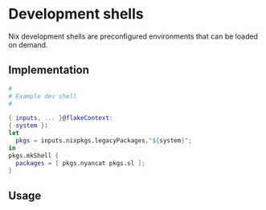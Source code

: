 # Development shells

Nix development shells are preconfigured environments that can be loaded on demand.

## Implementation

```nix
#
# Example dev shell
#

{ inputs, ... }@flakeContext:
{ system }:
let
  pkgs = inputs.nixpkgs.legacyPackages."${system}";
in
pkgs.mkShell {
  packages = [ pkgs.nyancat pkgs.sl ];
}
```

## Usage

<!-- TODO: Add usage -->
